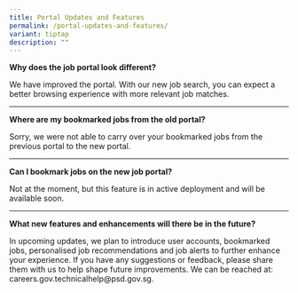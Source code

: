 ```yaml
---
title: Portal Updates and Features
permalink: /portal-updates-and-features/
variant: tiptap
description: ""
---
```

<p><strong>Why does the job portal look different?</strong>
</p>
<p>We have improved the portal. With our new job search, you can expect a
better browsing experience with more relevant job matches.</p>
<hr>
<p><strong>Where are my bookmarked jobs from the old portal?</strong>
</p>
<p>Sorry, we were not able to carry over your bookmarked jobs from the previous
portal to the new portal.</p>
<hr>
<p><strong>Can I bookmark jobs on the new job portal?</strong>
</p>
<p>Not at the moment, but this feature is in active deployment and will be
available soon.</p>
<hr>
<p><strong>What new features and enhancements will there be in the future?</strong>
</p>
<p>In upcoming updates, we plan to introduce user accounts, bookmarked jobs,
personalised job recommendations and job alerts to further enhance your
experience. If you have any suggestions or feedback, please share them
with us to help shape future improvements. We can be reached at: careers.gov.technicalhelp@psd.gov.sg.</p>